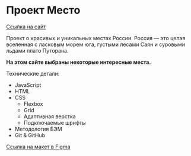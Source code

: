 # Проект Место

[Ссылка на сайт](https://olgagidion.github.io/mesto/index.html)

Проект о красивых и уникальных местах России. Россия — это целая вселенная с ласковым морем юга, густыми лесами Саян и суровыми льдами плато Путорана.

**На этом сайте выбраны некоторые интересные места.**

Технические детали:
* JavaScript
* HTML
* CSS
  * Flexbox
  * Grid
  * Адаптивная верстка
  * Подключаемые шрифты
* Методология БЭМ
* Git & GitHub

[Ссылка на макет в Figma](https://www.figma.com/file/StZjf8HnoeLdiXS7dYrLAh/JavaScript.-Sprint-4)